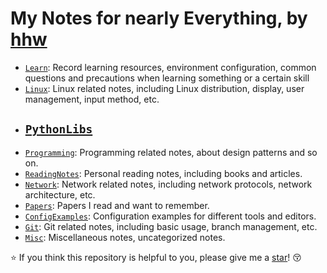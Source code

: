 # My Notes for nearly Everything, by [hhw](https://github.com/houhuawei23)

- [`Learn`](Learn/Learn.md): Record learning resources, environment configuration, common questions and precautions when learning something or a certain skill
- [`Linux`](Linux/Linux.md): Linux related notes, including Linux distribution, display, user management, input method, etc.
- [`PythonLibs`](PythonLibs)
  -
- [`Programming`](Programming/Programming.md): Programming related notes, about design patterns and so on.
- [`ReadingNotes`](ReadingNotes/ReadingNotes.md): Personal reading notes, including books and articles.
- [`Network`](Network/Network.md): Network related notes, including network protocols, network architecture, etc.
- [`Papers`](Papers/Papers.md): Papers I read and want to remember.
- [`ConfigExamples`](ConfigExamples/ConfigExamples.md): Configuration examples for different tools and editors.
- [`Git`](Git): Git related notes, including basic usage, branch management, etc.
- [`Misc`](Misc/Misc.md): Miscellaneous notes, uncategorized notes.

⭐ If you think this repository is helpful to you, please give me a [star](https://github.com/houhuawei23/Notes)! 😚

